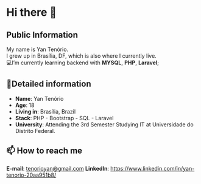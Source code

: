#  Hi there 👋
## Public Information

My name is Yan Tenório.    
I grew up in Brasília, DF,
which is also where  I currently live.  
💻I’m currently learning backend with **MYSQL**, **PHP**, **Laravel**;

## 📖Detailed information
-   **Name**: Yan Tenório
-   **Age**: 18
-   **Living in**: Brasília, Brazil
-   **Stack**: PHP - Bootstrap - SQL - Laravel
-   **University**: Attending  the 3rd Semester Studying  IT  at Universidade do Distrito Federal.
## 📫 How to reach me
<a>**E-mail**: tenorioyan@gmail.com</a>
<a>**LinkedIn**: https://www.linkedin.com/in/yan-tenorio-20aa951b8/</a>
